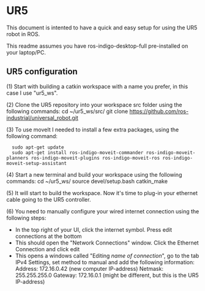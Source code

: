 # UR5
This document is intented to have a quick and easy setup for using the UR5 robot in ROS.

This readme assumes you have ros-indigo-desktop-full pre-installed on your laptop/PC.


## UR5 configuration
(1) Start with building a catkin workspace with a name you prefer, in this case I use "ur5_ws".

(2) Clone the UR5 repository into your workspace src folder using the following commands:
  cd ~/ur5_ws/src/
  git clone https://github.com/ros-industrial/universal_robot.git

(3) To use moveIt I needed to install a few extra packages, using the following command:
```
  sudo apt-get update
  sudo apt-get install ros-indigo-moveit-commander ros-indigo-moveit-planners ros-indigo-moveit-plugins ros-indigo-moveit-ros ros-indigo-moveit-setup-assistant
``` 

(4) Start a new terminal and build your workspace using the following commands:
  cd ~/ur5_ws/
  source devel/setup.bash
  catkin_make

(5) It will start to build the workspace. Now it's time to plug-in your ethernet cable going to the UR5 controller.

(6) You need to manually configure your wired internet connection using the following steps:
- In the top right of your UI, click the internet symbol. Press edit connections at the bottom
- This should open the "Network Connections" window. Click the Ethernet Connection and click edit
- This opens a windows called "Editing *name of connection*", go to the tab IPv4 Settings, set method to manual and add the following information:
Address: 172.16.0.42 (new computer IP-address)
Netmask: 255.255.255.0
Gateway: 172.16.0.1 (might be different, but this is the UR5 IP-address)




